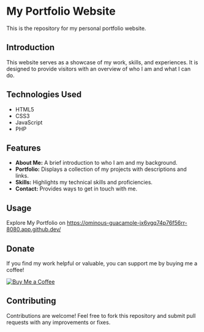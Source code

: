 # My Portfolio Website

This is the repository for my personal portfolio website.

## Introduction

This website serves as a showcase of my work, skills, and experiences. It is designed to provide visitors with an overview of who I am and what I can do.

## Technologies Used

- HTML5
- CSS3
- JavaScript
- PHP

## Features

- **About Me:** A brief introduction to who I am and my background.
- **Portfolio:** Displays a collection of my projects with descriptions and links.
- **Skills:** Highlights my technical skills and proficiencies.
- **Contact:** Provides ways to get in touch with me.

## Usage

Explore My Portfolio on 
https://ominous-guacamole-jx6vgq74p76f56rr-8080.app.github.dev/

## Donate

If you find my work helpful or valuable, you can support me by buying me a coffee!  

[![Buy Me a Coffee](https://img.shields.io/badge/Buy%20Me%20a%20Coffee-Donate-yellow.svg)](https://www.buymeacoffee.com/sameerahmad005)

## Contributing

Contributions are welcome! Feel free to fork this repository and submit pull requests with any improvements or fixes.
